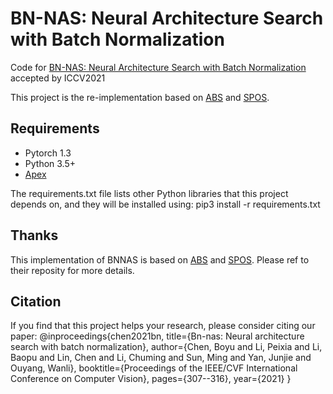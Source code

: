 BN-NAS: Neural Architecture Search with Batch Normalization
=========================================
Code for [BN-NAS: Neural Architecture Search with Batch Normalization](https://arxiv.org/abs/2108.07375) accepted by ICCV2021

This project is the re-implementation based on [ABS](https://github.com/megvii-model/AngleNAS) and [SPOS](https://github.com/megvii-model/SinglePathOneShot).

## Requirements
- Pytorch 1.3
- Python 3.5+
- [Apex](https://github.com/NVIDIA/apex)

The requirements.txt file lists other Python libraries that this project depends on, and they will be installed using:
pip3 install -r requirements.txt

## Thanks
This implementation of BNNAS is based on [ABS](https://github.com/megvii-model/AngleNAS) and [SPOS](https://github.com/megvii-model/SinglePathOneShot). Please ref to their reposity for more details.

## Citation
If you find that this project helps your research, please consider citing our paper:
@inproceedings{chen2021bn,
  title={Bn-nas: Neural architecture search with batch normalization},
  author={Chen, Boyu and Li, Peixia and Li, Baopu and Lin, Chen and Li, Chuming and Sun, Ming and Yan, Junjie and Ouyang, Wanli},
  booktitle={Proceedings of the IEEE/CVF International Conference on Computer Vision},
  pages={307--316},
  year={2021}
}
